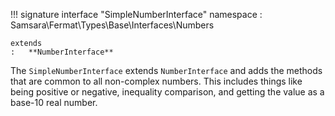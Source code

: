 !!! signature interface "SimpleNumberInterface"
    namespace
    :   Samsara\Fermat\Types\Base\Interfaces\Numbers
    
    extends
    :   **NumberInterface**

The `SimpleNumberInterface` extends `NumberInterface` and adds the methods that are common to all non-complex numbers. This includes things like being positive or negative, inequality comparison, and getting the value as a base-10 real number.
